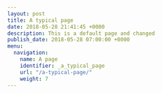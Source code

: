 ```yaml
---
layout: post
title: A typical page
date: 2018-05-28 21:41:45 +0000
description: This is a default page and changed
publish_date: 2018-05-28 07:00:00 +0000
menu:
  navigation:
    name: A page
    identifier: _a_typical_page
    url: "/a-typical-page/"
    weight: 7
---
```

